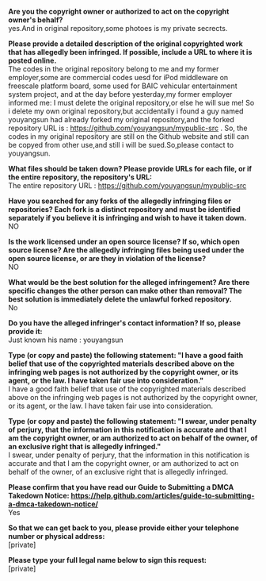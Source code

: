 **Are you the copyright owner or authorized to act on the copyright owner's behalf?**  
yes.And in original repository,some photoes is my private secrects.

**Please provide a detailed description of the original copyrighted work that has allegedly been infringed. If possible, include a URL to where it is posted online.**  
The codes in the original repository belong to me and my former employer,some are commercial codes uesd for iPod middleware on freescale platform board, some used for BAIC vehicular entertainment system project,
and at the day before yesterday,my former employer informed me: I must delete the original repository,or else he will sue me!
So i delete my own original repository,but accidentally i found a guy named youyangsun had already forked my original repository,and the forked repository URL is :
https://github.com/youyangsun/mypublic-src . So, the codes in my original repository are still on the Github website and still can be copyed from other use,and still i will be sued.So,please contact to youyangsun.

**What files should be taken down? Please provide URLs for each file, or if the entire repository, the repository's URL:**  
The entire repository URL : https://github.com/youyangsun/mypublic-src

**Have you searched for any forks of the allegedly infringing files or repositories? Each fork is a distinct repository and must be identified separately if you believe it is infringing and wish to have it taken down.**  
NO

**Is the work licensed under an open source license? If so, which open source license? Are the allegedly infringing files being used under the open source license, or are they in violation of the license?**  
NO

**What would be the best solution for the alleged infringement? Are there specific changes the other person can make other than removal?
The best solution is immediately delete the unlawful forked repository.**  
No

**Do you have the alleged infringer's contact information? If so, please provide it:**  
Just known his name : youyangsun

**Type (or copy and paste) the following statement: "I have a good faith belief that use of the copyrighted materials described above on the infringing web pages is not authorized by the copyright owner, or its agent, or the law. I have taken fair use into consideration."**  
I have a good faith belief that use of the copyrighted materials described above on the infringing web pages is not authorized by the copyright owner, or its agent, or the law. I have taken fair use into consideration.

**Type (or copy and paste) the following statement: "I swear, under penalty of perjury, that the information in this notification is accurate and that I am the copyright owner, or am authorized to act on behalf of the owner, of an exclusive right that is allegedly infringed."**  
I swear, under penalty of perjury, that the information in this notification is accurate and that I am the copyright owner, or am authorized to act on behalf of the owner, of an exclusive right that is allegedly infringed.

**Please confirm that you have read our Guide to Submitting a DMCA Takedown Notice: https://help.github.com/articles/guide-to-submitting-a-dmca-takedown-notice/**  
Yes

**So that we can get back to you, please provide either your telephone number or physical address:**  
[private] 

**Please type your full legal name below to sign this request:**  
[private]  
